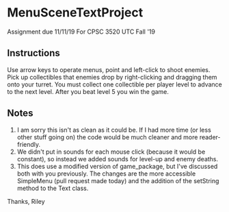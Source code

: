 # MenuSceneTextProject
Assignment due 11/11/19 For CPSC 3520 UTC Fall '19

## Instructions
Use arrow keys to operate menus, point and left-click to shoot enemies. Pick up collectibles that enemies drop by right-clicking and dragging them onto your turret.
You must collect one collectible per player level to advance to the next level. After you beat level 5 you win the game.

## Notes
1. I am sorry this isn't as clean as it could be. If I had more time (or less other stuff going on) the code would be much cleaner and more reader-friendly.
2. We didn't put in sounds for each mouse click (because it would be constant), so instead we added sounds for level-up and enemy deaths.
3. This does use a modified version of game_package, but I've discussed both with you previously. The changes are the more accessible SimpleMenu (pull request made today) and the addition of the setString method to the Text class.

Thanks,
Riley
